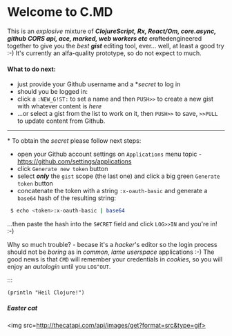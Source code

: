 
# Welcome to C.MD

This is an *explosive* mixture of ***ClojureScript, Rx, React/Om, core.async, github CORS api, ace, marked, web workers etc***  ~~crafted~~engineered together to give you the *best* ***gist*** editing tool, ever... well, at least a good try :-)
It's currently an alfa-quality prototype, so do not expect to much.


#### What to do next:

- just provide your Github username and a **secret* to log in
- should you be logged in:
 - click a `:NEW_G!ST:` to set a name and then `PUSH>>` to create a new gist with whatever content is *here*
 - ...or select a gist from the list to work on it, then `PUSH>>` to save, `>>PULL` to update content from Github.


***

\* To obtain the *secret* please follow next steps:

- open your Github account settings on `Applications` menu topic - https://github.com/settings/applications
- click `Generate new token` button
- select ***only*** the `gist` scope (the last one) and click a big green `Generate token` button
- concatenate the token with a string `:x-oauth-basic` and generate a `base64` hash of the resulting string:
 ```bash
  $ echo <token>:x-oauth-basic | base64
 ```

...then paste the hash into the `S#CRET` field and click `LOG>>IN` and you're in! :-)

Why so much trouble? - becase it's a *hacker*'s editor so the login process should not be *boring* as in *common*, *lame* *userspace* applications :-) The good news is that `CMD` will remember your credentials in *cookies*, so you will enjoy an *autologin* until you `LOG^OUT`.


:::

```
(println "Heil Clojure!")
```

##### *Easter cat*

<img src=http://thecatapi.com/api/images/get?format=src&type=gif>


    
